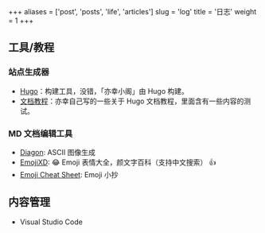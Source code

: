 +++
aliases = ['post', 'posts', 'life', 'articles']
slug = 'log'
title = '日志'
weight = 1
+++

## 工具/教程

### 站点生成器

- [Hugo]：构建工具，没错，「亦幸小阁」由 Hugo 构建。
- [文档教程](/tags/hugo)：亦幸自己写的一些关于 Hugo 文档教程，里面含有一些内容的测试。

### MD 文档编辑工具

- [Diagon]: ASCII 图像生成
- [EmojiXD]: :joy: Emoji 表情大全，颜文字百科（支持中文搜索） :+1:
- [Emoji Cheat Sheet]: Emoji 小抄

[Hugo]: https://gohugo.io/
[Diagon]: https://arthursonzogni.com/Diagon/
[Emoji Cheat Sheet]: https://www.webfx.com/tools/emoji-cheat-sheet/
[EmojiXD]: https://emojixd.com/

## 内容管理

- Visual Studio Code
